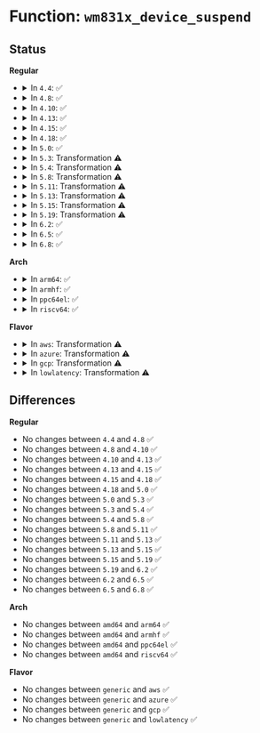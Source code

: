 # Function: <code>wm831x_device_suspend</code>

## Status
<b>Regular</b>
<ul>
<li>
<details>
<summary>In <code>4.4</code>: ✅</summary>

```c
int wm831x_device_suspend(struct wm831x *wm831x);
```

**Collision:** Unique Global

**Inline:** No

**Transformation:** False

**Instances:**

```
In drivers/mfd/wm831x-core.c (ffffffff81582f10)
Location: drivers/mfd/wm831x-core.c:1892
Inline: False
Direct callers:
  - drivers/mfd/wm831x-i2c.c:wm831x_i2c_suspend
  - drivers/mfd/wm831x-spi.c:wm831x_spi_suspend
```
**Symbols:**

```
ffffffff81582f10-ffffffff81582fc9: wm831x_device_suspend (STB_GLOBAL)
```
</details>
</li>
<li>
<details>
<summary>In <code>4.8</code>: ✅</summary>

```c
int wm831x_device_suspend(struct wm831x *wm831x);
```

**Collision:** Unique Global

**Inline:** No

**Transformation:** False

**Instances:**

```
In drivers/mfd/wm831x-core.c (ffffffff815d9030)
Location: drivers/mfd/wm831x-core.c:1892
Inline: False
Direct callers:
  - drivers/mfd/wm831x-i2c.c:wm831x_i2c_suspend
  - drivers/mfd/wm831x-spi.c:wm831x_spi_suspend
```
**Symbols:**

```
ffffffff815d9030-ffffffff815d90e9: wm831x_device_suspend (STB_GLOBAL)
```
</details>
</li>
<li>
<details>
<summary>In <code>4.10</code>: ✅</summary>

```c
int wm831x_device_suspend(struct wm831x *wm831x);
```

**Collision:** Unique Global

**Inline:** No

**Transformation:** False

**Instances:**

```
In drivers/mfd/wm831x-core.c (ffffffff81605d20)
Location: drivers/mfd/wm831x-core.c:1892
Inline: False
Direct callers:
  - drivers/mfd/wm831x-i2c.c:wm831x_i2c_suspend
  - drivers/mfd/wm831x-spi.c:wm831x_spi_suspend
```
**Symbols:**

```
ffffffff81605d20-ffffffff81605dd9: wm831x_device_suspend (STB_GLOBAL)
```
</details>
</li>
<li>
<details>
<summary>In <code>4.13</code>: ✅</summary>

```c
int wm831x_device_suspend(struct wm831x *wm831x);
```

**Collision:** Unique Global

**Inline:** No

**Transformation:** False

**Instances:**

```
In drivers/mfd/wm831x-core.c (ffffffff81619b00)
Location: drivers/mfd/wm831x-core.c:1903
Inline: False
Direct callers:
  - drivers/mfd/wm831x-i2c.c:wm831x_i2c_suspend
  - drivers/mfd/wm831x-spi.c:wm831x_spi_suspend
```
**Symbols:**

```
ffffffff81619b00-ffffffff81619bbb: wm831x_device_suspend (STB_GLOBAL)
```
</details>
</li>
<li>
<details>
<summary>In <code>4.15</code>: ✅</summary>

```c
int wm831x_device_suspend(struct wm831x *wm831x);
```

**Collision:** Unique Global

**Inline:** No

**Transformation:** False

**Instances:**

```
In drivers/mfd/wm831x-core.c (ffffffff816821d0)
Location: drivers/mfd/wm831x-core.c:1903
Inline: False
Direct callers:
  - drivers/mfd/wm831x-i2c.c:wm831x_i2c_suspend
  - drivers/mfd/wm831x-spi.c:wm831x_spi_suspend
```
**Symbols:**

```
ffffffff816821d0-ffffffff8168228b: wm831x_device_suspend (STB_GLOBAL)
```
</details>
</li>
<li>
<details>
<summary>In <code>4.18</code>: ✅</summary>

```c
int wm831x_device_suspend(struct wm831x *wm831x);
```

**Collision:** Unique Global

**Inline:** No

**Transformation:** False

**Instances:**

```
In drivers/mfd/wm831x-core.c (ffffffff816be230)
Location: drivers/mfd/wm831x-core.c:1903
Inline: False
Direct callers:
  - drivers/mfd/wm831x-i2c.c:wm831x_i2c_suspend
  - drivers/mfd/wm831x-spi.c:wm831x_spi_suspend
```
**Symbols:**

```
ffffffff816be230-ffffffff816be2eb: wm831x_device_suspend (STB_GLOBAL)
```
</details>
</li>
<li>
<details>
<summary>In <code>5.0</code>: ✅</summary>

```c
int wm831x_device_suspend(struct wm831x *wm831x);
```

**Collision:** Unique Global

**Inline:** No

**Transformation:** False

**Instances:**

```
In drivers/mfd/wm831x-core.c (ffffffff816df5f0)
Location: drivers/mfd/wm831x-core.c:1903
Inline: False
Direct callers:
  - drivers/mfd/wm831x-i2c.c:wm831x_i2c_suspend
  - drivers/mfd/wm831x-spi.c:wm831x_spi_suspend
```
**Symbols:**

```
ffffffff816df5f0-ffffffff816df6ab: wm831x_device_suspend (STB_GLOBAL)
```
</details>
</li>
<li>
<details>
<summary>In <code>5.3</code>: Transformation ⚠️</summary>

```c
int wm831x_device_suspend(struct wm831x *wm831x);
```

**Collision:** Unique Global

**Inline:** No

**Transformation:** True

**Instances:**

```
In drivers/mfd/wm831x-core.c (0)
Location: drivers/mfd/wm831x-core.c:1891
Inline: False
Direct callers:
  - drivers/mfd/wm831x-i2c.c:wm831x_i2c_suspend
  - drivers/mfd/wm831x-spi.c:wm831x_spi_suspend
```
**Symbols:**

```
ffffffff81718db9-ffffffff81718de9: wm831x_device_suspend.cold (STB_LOCAL)
ffffffff817186f0-ffffffff8171877d: wm831x_device_suspend (STB_GLOBAL)
```
</details>
</li>
<li>
<details>
<summary>In <code>5.4</code>: Transformation ⚠️</summary>

```c
int wm831x_device_suspend(struct wm831x *wm831x);
```

**Collision:** Unique Global

**Inline:** No

**Transformation:** True

**Instances:**

```
In drivers/mfd/wm831x-core.c (0)
Location: drivers/mfd/wm831x-core.c:1891
Inline: False
Direct callers:
  - drivers/mfd/wm831x-i2c.c:wm831x_i2c_suspend
  - drivers/mfd/wm831x-spi.c:wm831x_spi_suspend
```
**Symbols:**

```
ffffffff8173d0a2-ffffffff8173d0d2: wm831x_device_suspend.cold (STB_LOCAL)
ffffffff8173ca00-ffffffff8173ca8d: wm831x_device_suspend (STB_GLOBAL)
```
</details>
</li>
<li>
<details>
<summary>In <code>5.8</code>: Transformation ⚠️</summary>

```c
int wm831x_device_suspend(struct wm831x *wm831x);
```

**Collision:** Unique Global

**Inline:** No

**Transformation:** True

**Instances:**

```
In drivers/mfd/wm831x-core.c (0)
Location: drivers/mfd/wm831x-core.c:1891
Inline: False
Direct callers:
  - drivers/mfd/wm831x-i2c.c:wm831x_i2c_suspend
  - drivers/mfd/wm831x-spi.c:wm831x_spi_suspend
```
**Symbols:**

```
ffffffff817faa22-ffffffff817faa52: wm831x_device_suspend.cold (STB_LOCAL)
ffffffff817fa3a0-ffffffff817fa42b: wm831x_device_suspend (STB_GLOBAL)
```
</details>
</li>
<li>
<details>
<summary>In <code>5.11</code>: Transformation ⚠️</summary>

```c
int wm831x_device_suspend(struct wm831x *wm831x);
```

**Collision:** Unique Global

**Inline:** No

**Transformation:** True

**Instances:**

```
In drivers/mfd/wm831x-core.c (0)
Location: drivers/mfd/wm831x-core.c:1895
Inline: False
Direct callers:
  - drivers/mfd/wm831x-i2c.c:wm831x_i2c_suspend
  - drivers/mfd/wm831x-spi.c:wm831x_spi_suspend
```
**Symbols:**

```
ffffffff81c120c6-ffffffff81c120f6: wm831x_device_suspend.cold (STB_LOCAL)
ffffffff8180cd20-ffffffff8180cdab: wm831x_device_suspend (STB_GLOBAL)
```
</details>
</li>
<li>
<details>
<summary>In <code>5.13</code>: Transformation ⚠️</summary>

```c
int wm831x_device_suspend(struct wm831x *wm831x);
```

**Collision:** Unique Global

**Inline:** No

**Transformation:** True

**Instances:**

```
In drivers/mfd/wm831x-core.c (0)
Location: drivers/mfd/wm831x-core.c:1895
Inline: False
Direct callers:
  - drivers/mfd/wm831x-i2c.c:wm831x_i2c_suspend
  - drivers/mfd/wm831x-spi.c:wm831x_spi_suspend
```
**Symbols:**

```
ffffffff81c0423b-ffffffff81c0426b: wm831x_device_suspend.cold (STB_LOCAL)
ffffffff817f14f0-ffffffff817f157b: wm831x_device_suspend (STB_GLOBAL)
```
</details>
</li>
<li>
<details>
<summary>In <code>5.15</code>: Transformation ⚠️</summary>

```c
int wm831x_device_suspend(struct wm831x *wm831x);
```

**Collision:** Unique Global

**Inline:** No

**Transformation:** True

**Instances:**

```
In drivers/mfd/wm831x-core.c (0)
Location: drivers/mfd/wm831x-core.c:1719
Inline: False
Direct callers:
  - drivers/mfd/wm831x-i2c.c:wm831x_i2c_suspend
  - drivers/mfd/wm831x-spi.c:wm831x_spi_suspend
```
**Symbols:**

```
ffffffff81d071b1-ffffffff81d071e1: wm831x_device_suspend.cold (STB_LOCAL)
ffffffff81879b90-ffffffff81879c1b: wm831x_device_suspend (STB_GLOBAL)
```
</details>
</li>
<li>
<details>
<summary>In <code>5.19</code>: Transformation ⚠️</summary>

```c
int wm831x_device_suspend(struct wm831x *wm831x);
```

**Collision:** Unique Global

**Inline:** No

**Transformation:** True

**Instances:**

```
In drivers/mfd/wm831x-core.c (0)
Location: drivers/mfd/wm831x-core.c:1719
Inline: False
Direct callers:
  - drivers/mfd/wm831x-i2c.c:wm831x_i2c_suspend
  - drivers/mfd/wm831x-spi.c:wm831x_spi_suspend
```
**Symbols:**

```
ffffffff81ecfac5-ffffffff81ecfaf4: wm831x_device_suspend.cold (STB_LOCAL)
ffffffff819c22e0-ffffffff819c2383: wm831x_device_suspend (STB_GLOBAL)
```
</details>
</li>
<li>
<details>
<summary>In <code>6.2</code>: ✅</summary>

```c
int wm831x_device_suspend(struct wm831x *wm831x);
```

**Collision:** Unique Global

**Inline:** No

**Transformation:** False

**Instances:**

```
In drivers/mfd/wm831x-core.c (ffffffff81b38470)
Location: drivers/mfd/wm831x-core.c:1719
Inline: False
Direct callers:
  - drivers/mfd/wm831x-i2c.c:wm831x_i2c_suspend
  - drivers/mfd/wm831x-spi.c:wm831x_spi_suspend
```
**Symbols:**

```
ffffffff81b38470-ffffffff81b38547: wm831x_device_suspend (STB_GLOBAL)
```
</details>
</li>
<li>
<details>
<summary>In <code>6.5</code>: ✅</summary>

```c
int wm831x_device_suspend(struct wm831x *wm831x);
```

**Collision:** Unique Global

**Inline:** No

**Transformation:** False

**Instances:**

```
In drivers/mfd/wm831x-core.c (ffffffff81b8b8e0)
Location: drivers/mfd/wm831x-core.c:1719
Inline: False
Direct callers:
  - drivers/mfd/wm831x-i2c.c:wm831x_i2c_suspend
  - drivers/mfd/wm831x-spi.c:wm831x_spi_suspend
```
**Symbols:**

```
ffffffff81b8b8e0-ffffffff81b8b9b7: wm831x_device_suspend (STB_GLOBAL)
```
</details>
</li>
<li>
<details>
<summary>In <code>6.8</code>: ✅</summary>

```c
int wm831x_device_suspend(struct wm831x *wm831x);
```

**Collision:** Unique Global

**Inline:** No

**Transformation:** False

**Instances:**

```
In drivers/mfd/wm831x-core.c (ffffffff81bdf7e0)
Location: drivers/mfd/wm831x-core.c:1718
Inline: False
Direct callers:
  - drivers/mfd/wm831x-i2c.c:wm831x_i2c_suspend
  - drivers/mfd/wm831x-spi.c:wm831x_spi_suspend
```
**Symbols:**

```
ffffffff81bdf7e0-ffffffff81bdf8b7: wm831x_device_suspend (STB_GLOBAL)
```
</details>
</li>
</ul>
<b>Arch</b>
<ul>
<li>
<details>
<summary>In <code>arm64</code>: ✅</summary>

```c
int wm831x_device_suspend(struct wm831x *wm831x);
```

**Collision:** Unique Global

**Inline:** No

**Transformation:** False

**Instances:**

```
In drivers/mfd/wm831x-core.c (ffff800010938210)
Location: drivers/mfd/wm831x-core.c:1891
Inline: False
Direct callers:
  - drivers/mfd/wm831x-i2c.c:wm831x_i2c_suspend
  - drivers/mfd/wm831x-spi.c:wm831x_spi_suspend
```
**Symbols:**

```
ffff800010938210-ffff8000109382ec: wm831x_device_suspend (STB_GLOBAL)
```
</details>
</li>
<li>
<details>
<summary>In <code>armhf</code>: ✅</summary>

```c
int wm831x_device_suspend(struct wm831x *wm831x);
```

**Collision:** Unique Global

**Inline:** No

**Transformation:** False

**Instances:**

```
In drivers/mfd/wm831x-core.c (c0a206c8)
Location: drivers/mfd/wm831x-core.c:1891
Inline: False
Direct callers:
  - drivers/mfd/wm831x-i2c.c:wm831x_i2c_suspend
  - drivers/mfd/wm831x-spi.c:wm831x_spi_suspend
```
**Symbols:**

```
c0a206c8-c0a20790: wm831x_device_suspend (STB_GLOBAL)
```
</details>
</li>
<li>
<details>
<summary>In <code>ppc64el</code>: ✅</summary>

```c
int wm831x_device_suspend(struct wm831x *wm831x);
```

**Collision:** Unique Global

**Inline:** No

**Transformation:** False

**Instances:**

```
In drivers/mfd/wm831x-core.c (c0000000009dec70)
Location: drivers/mfd/wm831x-core.c:1891
Inline: False
Direct callers:
  - drivers/mfd/wm831x-i2c.c:wm831x_i2c_suspend
  - drivers/mfd/wm831x-spi.c:wm831x_spi_suspend
```
**Symbols:**

```
c0000000009dec70-c0000000009ded98: wm831x_device_suspend (STB_GLOBAL)
```
</details>
</li>
<li>
<details>
<summary>In <code>riscv64</code>: ✅</summary>

```c
int wm831x_device_suspend(struct wm831x *wm831x);
```

**Collision:** Unique Global

**Inline:** No

**Transformation:** False

**Instances:**

```
In drivers/mfd/wm831x-core.c (ffffffe0005acfec)
Location: drivers/mfd/wm831x-core.c:1891
Inline: False
Direct callers:
  - drivers/mfd/wm831x-i2c.c:wm831x_i2c_suspend
  - drivers/mfd/wm831x-spi.c:wm831x_spi_suspend
```
**Symbols:**

```
ffffffe0005acfec-ffffffe0005ad094: wm831x_device_suspend (STB_GLOBAL)
```
</details>
</li>
</ul>
<b>Flavor</b>
<ul>
<li>
<details>
<summary>In <code>aws</code>: Transformation ⚠️</summary>

```c
int wm831x_device_suspend(struct wm831x *wm831x);
```

**Collision:** Unique Global

**Inline:** No

**Transformation:** True

**Instances:**

```
In drivers/mfd/wm831x-core.c (0)
Location: drivers/mfd/wm831x-core.c:1891
Inline: False
Direct callers:
  - drivers/mfd/wm831x-spi.c:wm831x_spi_suspend
```
**Symbols:**

```
ffffffff81700b82-ffffffff81700bb2: wm831x_device_suspend.cold (STB_LOCAL)
ffffffff817004e0-ffffffff8170056d: wm831x_device_suspend (STB_GLOBAL)
```
</details>
</li>
<li>
<details>
<summary>In <code>azure</code>: Transformation ⚠️</summary>

```c
int wm831x_device_suspend(struct wm831x *wm831x);
```

**Collision:** Unique Global

**Inline:** No

**Transformation:** True

**Instances:**

```
In drivers/mfd/wm831x-core.c (0)
Location: drivers/mfd/wm831x-core.c:1891
Inline: False
Direct callers:
  - drivers/mfd/wm831x-spi.c:wm831x_spi_suspend
```
**Symbols:**

```
ffffffff816d4992-ffffffff816d49c2: wm831x_device_suspend.cold (STB_LOCAL)
ffffffff816d42f0-ffffffff816d437d: wm831x_device_suspend (STB_GLOBAL)
```
</details>
</li>
<li>
<details>
<summary>In <code>gcp</code>: Transformation ⚠️</summary>

```c
int wm831x_device_suspend(struct wm831x *wm831x);
```

**Collision:** Unique Global

**Inline:** No

**Transformation:** True

**Instances:**

```
In drivers/mfd/wm831x-core.c (0)
Location: drivers/mfd/wm831x-core.c:1891
Inline: False
Direct callers:
  - drivers/mfd/wm831x-i2c.c:wm831x_i2c_suspend
  - drivers/mfd/wm831x-spi.c:wm831x_spi_suspend
```
**Symbols:**

```
ffffffff81730562-ffffffff81730592: wm831x_device_suspend.cold (STB_LOCAL)
ffffffff8172fec0-ffffffff8172ff4d: wm831x_device_suspend (STB_GLOBAL)
```
</details>
</li>
<li>
<details>
<summary>In <code>lowlatency</code>: Transformation ⚠️</summary>

```c
int wm831x_device_suspend(struct wm831x *wm831x);
```

**Collision:** Unique Global

**Inline:** No

**Transformation:** True

**Instances:**

```
In drivers/mfd/wm831x-core.c (0)
Location: drivers/mfd/wm831x-core.c:1891
Inline: False
Direct callers:
  - drivers/mfd/wm831x-i2c.c:wm831x_i2c_suspend
  - drivers/mfd/wm831x-spi.c:wm831x_spi_suspend
```
**Symbols:**

```
ffffffff8174b9a2-ffffffff8174b9d2: wm831x_device_suspend.cold (STB_LOCAL)
ffffffff8174b300-ffffffff8174b38d: wm831x_device_suspend (STB_GLOBAL)
```
</details>
</li>
</ul>

## Differences
<b>Regular</b>
<ul>
<li>
No changes between <code>4.4</code> and <code>4.8</code> ✅
</li>
<li>
No changes between <code>4.8</code> and <code>4.10</code> ✅
</li>
<li>
No changes between <code>4.10</code> and <code>4.13</code> ✅
</li>
<li>
No changes between <code>4.13</code> and <code>4.15</code> ✅
</li>
<li>
No changes between <code>4.15</code> and <code>4.18</code> ✅
</li>
<li>
No changes between <code>4.18</code> and <code>5.0</code> ✅
</li>
<li>
No changes between <code>5.0</code> and <code>5.3</code> ✅
</li>
<li>
No changes between <code>5.3</code> and <code>5.4</code> ✅
</li>
<li>
No changes between <code>5.4</code> and <code>5.8</code> ✅
</li>
<li>
No changes between <code>5.8</code> and <code>5.11</code> ✅
</li>
<li>
No changes between <code>5.11</code> and <code>5.13</code> ✅
</li>
<li>
No changes between <code>5.13</code> and <code>5.15</code> ✅
</li>
<li>
No changes between <code>5.15</code> and <code>5.19</code> ✅
</li>
<li>
No changes between <code>5.19</code> and <code>6.2</code> ✅
</li>
<li>
No changes between <code>6.2</code> and <code>6.5</code> ✅
</li>
<li>
No changes between <code>6.5</code> and <code>6.8</code> ✅
</li>
</ul>
<b>Arch</b>
<ul>
<li>
No changes between <code>amd64</code> and <code>arm64</code> ✅
</li>
<li>
No changes between <code>amd64</code> and <code>armhf</code> ✅
</li>
<li>
No changes between <code>amd64</code> and <code>ppc64el</code> ✅
</li>
<li>
No changes between <code>amd64</code> and <code>riscv64</code> ✅
</li>
</ul>
<b>Flavor</b>
<ul>
<li>
No changes between <code>generic</code> and <code>aws</code> ✅
</li>
<li>
No changes between <code>generic</code> and <code>azure</code> ✅
</li>
<li>
No changes between <code>generic</code> and <code>gcp</code> ✅
</li>
<li>
No changes between <code>generic</code> and <code>lowlatency</code> ✅
</li>
</ul>

